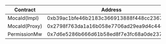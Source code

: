 | Contract      | Address                                    |
| ------------- | ------------------------------------------ |
| MocaId(Impl)  | 0xb39ac1bfe46b2183c366913888f448cc2367649f |
| MocaId(Proxy) | 0x2798f763da1a16b058e7706ad29ea9d4c44d9d6c |
| PermissionMw  | 0x7d6e5286b666d61b58ed8f7e3fc68a0de2375b4b |
